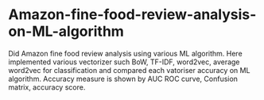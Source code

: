 # Amazon-fine-food-review-analysis-on-ML-algorithm
Did Amazon fine food review analysis using various ML algorithm.
Here implemented various vectorizer such BoW, TF-IDF, word2vec, average word2vec for classification and compared each vatoriser accuracy on ML algorithm.
Accuracy measure is shown by AUC ROC curve, Confusion matrix, accuracy score.
